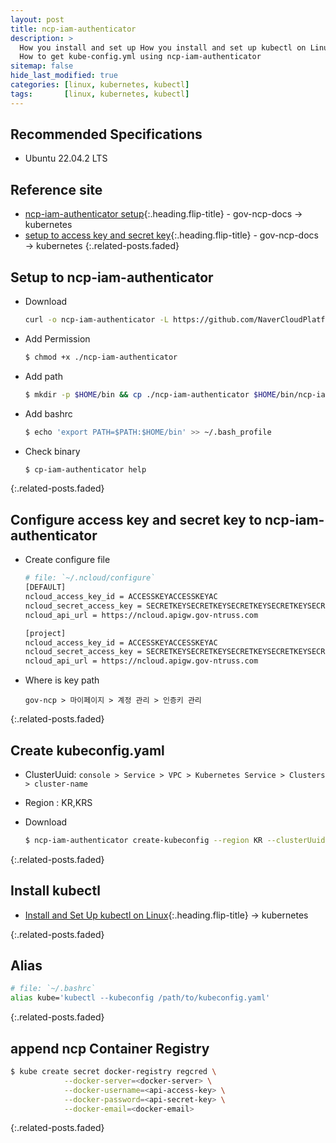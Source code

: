```yaml
---
layout: post
title: ncp-iam-authenticator
description: >
  How you install and set up How you install and set up kubectl on Linux.
  How to get kube-config.yml using ncp-iam-authenticator
sitemap: false
hide_last_modified: true
categories: [linux, kubernetes, kubectl]
tags:       [linux, kubernetes, kubectl]
---
```


## Recommended Specifications

- Ubuntu 22.04.2 LTS

## Reference site

- [ncp-iam-authenticator setup]{:.heading.flip-title} - gov-ncp-docs &rarr; kubernetes
- [setup to access key and secret key]{:.heading.flip-title} - gov-ncp-docs &rarr; kubernetes
{:.related-posts.faded}

## Setup to ncp-iam-authenticator

- Download

  ```sh
  curl -o ncp-iam-authenticator -L https://github.com/NaverCloudPlatform/ncp-iam-authenticator/releases/latest/download/ncp-iam-authenticator_linux_amd64
  ```

- Add Permission

  ```sh
  $ chmod +x ./ncp-iam-authenticator
  ```

- Add path

  ```sh
  $ mkdir -p $HOME/bin && cp ./ncp-iam-authenticator $HOME/bin/ncp-iam-authenticator && export PATH=$PATH:$HOME/bin
  ```

- Add bashrc

  ```sh
  $ echo 'export PATH=$PATH:$HOME/bin' >> ~/.bash_profile
  ```

- Check binary

  ```sh
  $ cp-iam-authenticator help
  ```

{:.related-posts.faded}

## Configure access key and secret key to ncp-iam-authenticator

- Create configure file
  
  ```sh
  # file: `~/.ncloud/configure`
  [DEFAULT]
  ncloud_access_key_id = ACCESSKEYACCESSKEYAC
  ncloud_secret_access_key = SECRETKEYSECRETKEYSECRETKEYSECRETKEYSECR
  ncloud_api_url = https://ncloud.apigw.gov-ntruss.com

  [project]
  ncloud_access_key_id = ACCESSKEYACCESSKEYAC
  ncloud_secret_access_key = SECRETKEYSECRETKEYSECRETKEYSECRETKEYSECR
  ncloud_api_url = https://ncloud.apigw.gov-ntruss.com
  ```

- Where is key path
  
  ```text
  gov-ncp > 마이페이지 > 계정 관리 > 인증키 관리
  ```

{:.related-posts.faded}

## Create kubeconfig.yaml

- ClusterUuid: `console > Service > VPC > Kubernetes Service > Clusters > cluster-name`
- Region : KR,KRS
- Download

  ```sh
  $ ncp-iam-authenticator create-kubeconfig --region KR --clusterUuid <cluster-uuid> --output kubeconfig.yaml
  ```

{:.related-posts.faded}

## Install kubectl

- [Install and Set Up kubectl on Linux]{:.heading.flip-title} &rarr; kubernetes

{:.related-posts.faded}

## Alias

```sh
# file: `~/.bashrc`
alias kube='kubectl --kubeconfig /path/to/kubeconfig.yaml'
```

{:.related-posts.faded}

## append ncp Container Registry

```sh
$ kube create secret docker-registry regcred \
            --docker-server=<docker-server> \
            --docker-username=<api-access-key> \
            --docker-password=<api-secret-key> \
            --docker-email=<docker-email>
```

{:.related-posts.faded}



[ncp-iam-authenticator setup]: https://guide-gov.ncloud-docs.com/docs/k8s-iam-auth-ncp-iam-authenticator
[setup to access key and secret key]: https://guide-gov.ncloud-docs.com/docs/k8s-iam-auth-kubeconfig
[Install and Set Up kubectl on Linux]: ../../reference-room/kubernetes/kubectl/install.md
